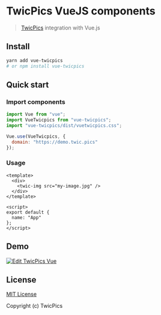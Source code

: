 # TwicPics VueJS components

> [TwicPics](https://www.twicpics.com) integration with Vue.js

## Install

```bash
yarn add vue-twicpics
# or npm install vue-twicpics
```

## Quick start

### Import components

```js
import Vue from "vue";
import VueTwicpics from "vue-twicpics";
import "vue-twicpics/dist/vuetwicpics.css";

Vue.use(VueTwicpics, {
  domain: "https://demo.twic.pics"
});
```

### Usage

```vue
<template>
  <div>
    <twic-img src="my-image.jpg" />
  </div>
</template>

<script>
export default {
  name: "App"
};
</script>
```

## Demo

[![Edit TwicPics Vue](https://codesandbox.io/static/img/play-codesandbox.svg)](https://codesandbox.io/s/twicpics-vue-vdrbn?fontsize=14&hidenavigation=1&theme=dark)

## License

[MIT License](./LICENSE)

Copyright (c) TwicPics
